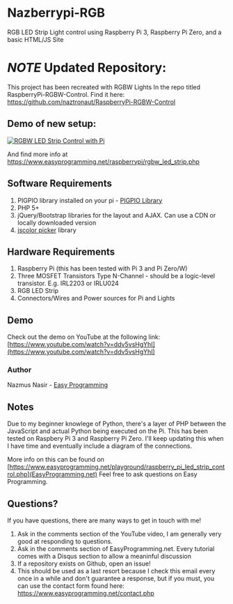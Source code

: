 # Nazberrypi-RGB
RGB LED Strip Light control using Raspberry Pi 3, Raspberry Pi Zero, and a basic HTML/JS Site

# *NOTE* Updated Repository: 
This project has been recreated with RGBW Lights In the repo titled RaspberryPi-RGBW-Control. Find it here: https://github.com/naztronaut/RaspberryPi-RGBW-Control

## Demo of new setup:

<a href="https://www.youtube.com/watch?v=NmyITFUi5cI"><img src="https://github.com/naztronaut/RaspberryPi-RGBW-Control/raw/master/img/RGBWDemo.gif" alt="RGBW LED Strip Control with Pi" /></a>

And find more info at https://www.easyprogramming.net/raspberrypi/rgbw_led_strip.php

## Software Requirements
1. PIGPIO library installed on your pi - [PIGPIO Library](http://abyz.me.uk/rpi/pigpio/pigpiod.html)
2. PHP 5+
3. jQuery/Bootstrap libraries for the layout and AJAX. Can use a CDN or locally downloaded version 
4. [jscolor picker](http://jscolor.com/examples/) library 

## Hardware Requirements
1. Raspberry Pi (this has been tested with Pi 3 and Pi Zero/W)
2. Three MOSFET Transistors Type N-Channel - should be a logic-level transistor. E.g. IRL2203 or IRLU024
3. RGB LED Strip
4. Connectors/Wires and Power sources for Pi and Lights

## Demo
Check out the demo on YouTube at the following link: [https://www.youtube.com/watch?v=ddv5vsHgYhI](https://www.youtube.com/watch?v=ddv5vsHgYhI)

### Author
Nazmus Nasir - [Easy Programming](https://www.easyprogramming.net)

## Notes
Due to my beginner knowlege of Python, there's a layer of PHP between the JavaScript and actual Python being executed on the Pi. 
This has been tested on Raspbery Pi 3 and Raspberry Pi Zero.
I'll keep updating this when I have time and eventually include a diagram of the connections. 

More info on this can be found on [https://www.easyprogramming.net/playground/raspberry_pi_led_strip_control.php](EasyProgramming.net)
Feel free to ask questions on Easy Programming.

## Questions?
If you have questions, there are many ways to get in touch with me! 

1. Ask in the comments section of the YouTube video, I am generally very good at responding to questions. 
2. Ask in the comments section of EasyProgramming.net. Every tutorial comes with a Disqus section to allow a meaninful discussion
3. If a repository exists on Github, open an issue! 
4. This should be used as a last resort because I check this email every once in a while and don't guarantee a response, but if you must, you can use the contact form found here: https://www.easyprogramming.net/contact.php

